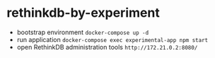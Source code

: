 # rethinkdb-by-experiment

* bootstrap environment `docker-compose up -d`
* run application `docker-compose exec experimental-app npm start`
* open RethinkDB administration tools `http://172.21.0.2:8080/`
